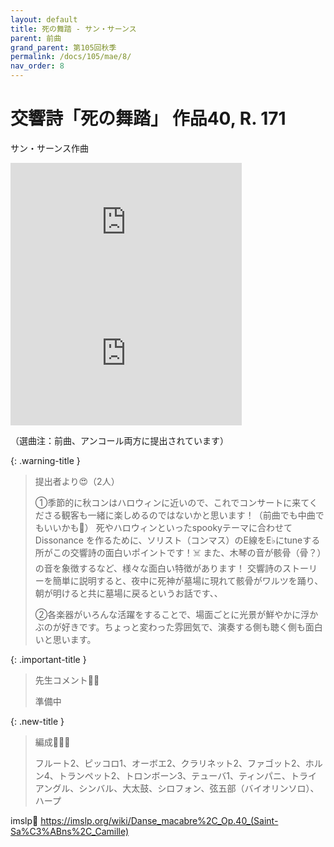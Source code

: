 ```yaml
---
layout: default
title: 死の舞踏 - サン・サーンス
parent: 前曲
grand_parent: 第105回秋季
permalink: /docs/105/mae/8/
nav_order: 8
---
```


# 交響詩「死の舞踏」 作品40, R. 171

サン・サーンス作曲

<iframe width="370" height="210" src="https://www.youtube.com/embed/ZDWMoJz8OYU?si=qowZ5JjksO1E2pgb" title="YouTube video player" frameborder="0" allow="accelerometer; autoplay; clipboard-write; encrypted-media; gyroscope; picture-in-picture; web-share" referrerpolicy="strict-origin-when-cross-origin" allowfullscreen></iframe>
<iframe width="370" height="210" src="https://www.youtube.com/embed/71fZhMXlGT4?si=czaU7hkq6b69FBjR" title="YouTube video player" frameborder="0" allow="accelerometer; autoplay; clipboard-write; encrypted-media; gyroscope; picture-in-picture; web-share" referrerpolicy="strict-origin-when-cross-origin" allowfullscreen></iframe>

（選曲注：前曲、アンコール両方に提出されています）

{: .warning-title }
> 提出者より😍（2人）
>
> ①季節的に秋コンはハロウィンに近いので、これでコンサートに来てくださる観客も一緒に楽しめるのではないかと思います！（前曲でも中曲でもいいかも🦆）
死やハロウィンといったspookyテーマに合わせてDissonance を作るために、ソリスト（コンマス）のE線をE♭にtuneする所がこの交響詩の面白いポイントです！☠️
また、木琴の音が骸骨（骨？）の音を象徴するなど、様々な面白い特徴があります！
交響詩のストーリーを簡単に説明すると、夜中に死神が墓場に現れて骸骨がワルツを踊り、朝が明けると共に墓場に戻るというお話です、、
> 
> ②各楽器がいろんな活躍をすることで、場面ごとに光景が鮮やかに浮かぶのが好きです。ちょっと変わった雰囲気で、演奏する側も聴く側も面白いと思います。

{: .important-title }
> 先生コメント🤵‍♂️
>
> 準備中

{: .new-title }
> 編成🎻🎺🥁
>
> フルート2、ピッコロ1、オーボエ2、クラリネット2、ファゴット2、ホルン4、トランペット2、トロンボーン3、テューバ1、ティンパニ、トライアングル、シンバル、大太鼓、シロフォン、弦五部（バイオリンソロ）、ハープ

imslp🎼
<a href="https://imslp.org/wiki/Danse_macabre%2C_Op.40_(Saint-Sa%C3%ABns%2C_Camille)">https://imslp.org/wiki/Danse_macabre%2C_Op.40_(Saint-Sa%C3%ABns%2C_Camille)</a>